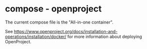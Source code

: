 # compose - openproject

The current compose file is the "All-in-one container".

See <https://www.openproject.org/docs/installation-and-operations/installation/docker/> for more information about deploying OpenProject.
